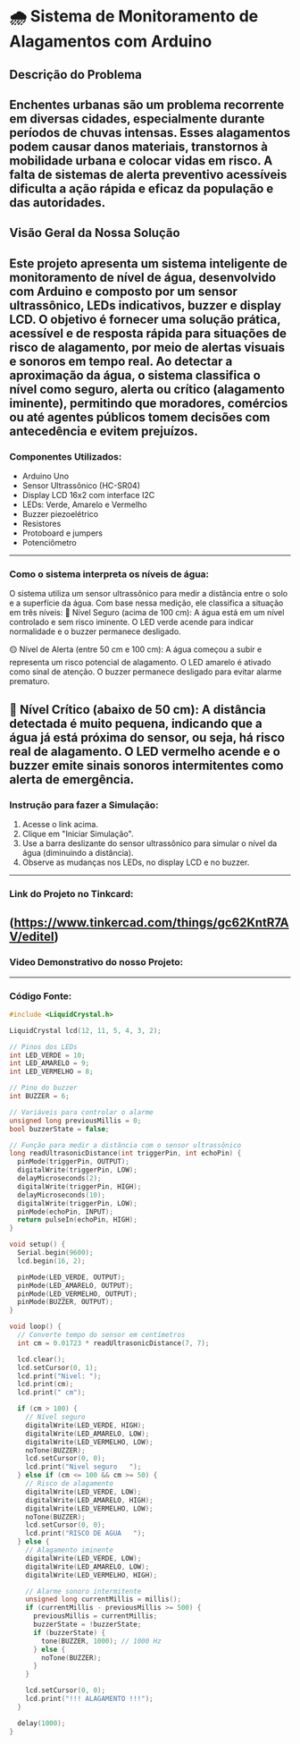 # 🌧️ Sistema de Monitoramento de Alagamentos com Arduino

## Descrição do Problema
Enchentes urbanas são um problema recorrente em diversas cidades, especialmente durante períodos de chuvas intensas. Esses alagamentos podem causar danos materiais, transtornos à mobilidade urbana e colocar vidas em risco. A falta de sistemas de alerta preventivo acessíveis dificulta a ação rápida e eficaz da população e das autoridades.
----
## Visão Geral da Nossa Solução
Este projeto apresenta um sistema inteligente de monitoramento de nível de água, desenvolvido com Arduino e composto por um sensor ultrassônico, LEDs indicativos, buzzer e display LCD. O objetivo é fornecer uma solução prática, acessível e de resposta rápida para situações de risco de alagamento, por meio de alertas visuais e sonoros em tempo real. Ao detectar a aproximação da água, o sistema classifica o nível como seguro, alerta ou crítico (alagamento iminente), permitindo que moradores, comércios ou até agentes públicos tomem decisões com antecedência e evitem prejuízos.
----

### Componentes Utilizados:
- Arduino Uno
- Sensor Ultrassônico (HC-SR04)
- Display LCD 16x2 com interface I2C
- LEDs: Verde, Amarelo e Vermelho
- Buzzer piezoelétrico
- Resistores
- Protoboard e jumpers
- Potenciômetro
----
### Como o sistema interpreta os níveis de água:
O sistema utiliza um sensor ultrassônico para medir a distância entre o solo e a superfície da água. Com base nessa medição, ele classifica a situação em três níveis:
🔹 Nível Seguro (acima de 100 cm):
A água está em um nível controlado e sem risco iminente. O LED verde acende para indicar normalidade e o buzzer permanece desligado.

🟡 Nível de Alerta (entre 50 cm e 100 cm):
A água começou a subir e representa um risco potencial de alagamento. O LED amarelo é ativado como sinal de atenção. O buzzer permanece desligado para evitar alarme prematuro.

🔴 Nível Crítico (abaixo de 50 cm):
A distância detectada é muito pequena, indicando que a água já está próxima do sensor, ou seja, há risco real de alagamento. O LED vermelho acende e o buzzer emite sinais sonoros intermitentes como alerta de emergência.
----
### Instrução para fazer a Simulação:
1. Acesse o link acima.
2. Clique em "Iniciar Simulação".
3. Use a barra deslizante do sensor ultrassônico para simular o nível da água (diminuindo a distância).
4. Observe as mudanças nos LEDs, no display LCD e no buzzer.
----
### Link do Projeto no Tinkcard:
(https://www.tinkercad.com/things/gc62KntR7AV/editel)
----
### Video Demonstrativo do nosso Projeto:

----
### Código Fonte:
```cpp
#include <LiquidCrystal.h>

LiquidCrystal lcd(12, 11, 5, 4, 3, 2);

// Pinos dos LEDs
int LED_VERDE = 10;
int LED_AMARELO = 9;
int LED_VERMELHO = 8;

// Pino do buzzer
int BUZZER = 6;

// Variáveis para controlar o alarme
unsigned long previousMillis = 0;
bool buzzerState = false;

// Função para medir a distância com o sensor ultrassônico
long readUltrasonicDistance(int triggerPin, int echoPin) {
  pinMode(triggerPin, OUTPUT);
  digitalWrite(triggerPin, LOW);
  delayMicroseconds(2);
  digitalWrite(triggerPin, HIGH);
  delayMicroseconds(10);
  digitalWrite(triggerPin, LOW);
  pinMode(echoPin, INPUT);
  return pulseIn(echoPin, HIGH);
}

void setup() {
  Serial.begin(9600);
  lcd.begin(16, 2);

  pinMode(LED_VERDE, OUTPUT);
  pinMode(LED_AMARELO, OUTPUT);
  pinMode(LED_VERMELHO, OUTPUT);
  pinMode(BUZZER, OUTPUT);
}

void loop() {
  // Converte tempo do sensor em centímetros
  int cm = 0.01723 * readUltrasonicDistance(7, 7);

  lcd.clear();
  lcd.setCursor(0, 1);
  lcd.print("Nivel: ");
  lcd.print(cm);
  lcd.print(" cm");

  if (cm > 100) {
    // Nível seguro
    digitalWrite(LED_VERDE, HIGH);
    digitalWrite(LED_AMARELO, LOW);
    digitalWrite(LED_VERMELHO, LOW);
    noTone(BUZZER);
    lcd.setCursor(0, 0);
    lcd.print("Nivel seguro   ");
  } else if (cm <= 100 && cm >= 50) {
    // Risco de alagamento
    digitalWrite(LED_VERDE, LOW);
    digitalWrite(LED_AMARELO, HIGH);
    digitalWrite(LED_VERMELHO, LOW);
    noTone(BUZZER);
    lcd.setCursor(0, 0);
    lcd.print("RISCO DE AGUA   ");
  } else {
    // Alagamento iminente
    digitalWrite(LED_VERDE, LOW);
    digitalWrite(LED_AMARELO, LOW);
    digitalWrite(LED_VERMELHO, HIGH);

    // Alarme sonoro intermitente
    unsigned long currentMillis = millis();
    if (currentMillis - previousMillis >= 500) {
      previousMillis = currentMillis;
      buzzerState = !buzzerState;
      if (buzzerState) {
        tone(BUZZER, 1000); // 1000 Hz
      } else {
        noTone(BUZZER);
      }
    }

    lcd.setCursor(0, 0);
    lcd.print("!!! ALAGAMENTO !!!");
  }

  delay(1000);
}
